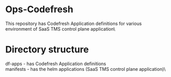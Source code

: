 # Ops-Codefresh
This repository has  Codefresh Application definitions for various environment of SaaS TMS control plane application\

# Directory structure 
   df-apps - has Codefresh Application definitions\
   manifests - has the helm applications (SaaS TMS control plane application)\

         
